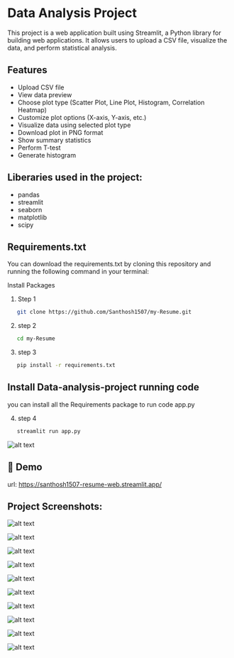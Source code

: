 Data Analysis Project
=====================

This project is a web application built using Streamlit, a Python library for building web applications. It allows users to upload a CSV file, visualize the data, and perform statistical analysis. 

## Features

- Upload CSV file
- View data preview
- Choose plot type (Scatter Plot, Line Plot, Histogram, Correlation Heatmap)
- Customize plot options (X-axis, Y-axis, etc.)
- Visualize data using selected plot type
- Download plot in PNG format
- Show summary statistics
- Perform T-test
- Generate histogram

## Liberaries used in the project:

  - pandas
  - streamlit
  - seaborn
  - matplotlib
  - scipy

## Requirements.txt

You can download the requirements.txt by cloning this repository and running the following command in your terminal:

Install Packages

1. Step 1
```bash
   git clone https://github.com/Santhosh1507/my-Resume.git
```
2. step 2
```bash
   cd my-Resume
```
3. step 3
```bash
   pip install -r requirements.txt
```
## Install Data-analysis-project running code

you can install all the Requirements package to run code app.py

4. step 4
```bash
   streamlit run app.py
```
![alt text](<Images/Screenshot 2024-06-19 201011.png>)
## 🔗 Demo

url: https://santhosh1507-resume-web.streamlit.app/


## Project Screenshots:
![alt text](<Images/Screenshot 2024-06-19 201153.png>)

![alt text](<Images/Screenshot 2024-06-19 201202.png>)

![alt text](<Images/Screenshot 2024-06-19 201217.png>)

![alt text](<Images/Screenshot 2024-06-19 201234.png>)

![alt text](<Images/Screenshot 2024-06-19 201258.png>)

![alt text](<Images/Screenshot 2024-06-19 201307.png>)

![alt text](<Images/Screenshot 2024-06-19 201312.png>)

![alt text](<Images/Screenshot 2024-06-19 201318.png>)

![alt text](<Images/Screenshot 2024-06-19 201346.png>)

![alt text](<Images/Screenshot 2024-06-19 201412.png>)



